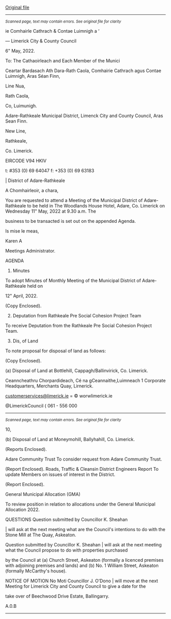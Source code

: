 [Original file](https://www.limerick.ie/sites/default/files/media/documents/2022-05/00%20Agenda%2011th%20May%2C%202022.pdf)

---
*<small>Scanned page, text may contain errors. See original file for clarity</small>*  

ie Comhairle Cathrach
& Contae Luimnigh
a ‘

— Limerick City
& County Council

6" May, 2022.

To: The Cathaoirleach and Each Member of the Munici

Ceartar Bardasach Ath Dara-Rath Caola,
Comhairie Cathrach agus Contae Luimnigh,
Aras Séan Finn,

Line Nua,

Rath Caola,

Co, Luimunigh.

Adare-Rathkeale Municipal District,
Limenck City and County Council,
Aras Sean Finn.

New Line,

Rathkeale,

Co. Limerick.

EIRCODE V94 HKIV

t: #353 (0) 69 64047
f: +353 (0) 69 63183

| District of Adare-Rathkeale

A Chomhairleoir, a chara,

You are requested to attend a Meeting of the Municipal District of Adare-Rathkeale to be held in
The Woodlands House Hotel, Adare, Co. Limerick on Wednesday 11" May, 2022 at 9.30 a.m. The

business to be transacted is set out on the appended Agenda.

Is mise le meas,

Karen A

Meetings Administrator.

AGENDA
1. Minutes

To adopt Minutes of Monthly Meeting of the Municipal District of Adare-Rathkeale held on

12" April, 2022.

(Copy Enclosed).

2. Deputation from Rathkeale Pre Social Cohesion Project Team

To receive Deputation from the Rathkeale Pre Social Cohesion Project Team.

3. Dis, of Land

To note proposal for disposal of land as follows:

(Copy Enclosed).

(a) Disposal of Land at Bottlehill, Cappagh/Ballinvirick, Co. Limerick.

Ceanncheathru Chorpardideach, Cé na gCeannaithe,Luimneach 1
Corporate Headquarters, Merchants Quay, Lirnerick.

customerservices@limerick.ie
= © worwlimerick.ie

@LimerickCouncil
( 061 - 556 000


---
*<small>Scanned page, text may contain errors. See original file for clarity</small>*  

10,

(b) Disposal of Land at Moneymohill, Ballyhahill, Co. Limerick.

(Reports Enclosed).

Adare Community Trust
To consider request from Adare Community Trust.

(Report Enclosed).
Roads, Traffic & Cleansin
District Engineers Report
To update Members on issues of interest in the District.

(Report Enclosed).

General Municipal Allocation (GMA)

To review position in relation to allocations under the General Municipal Allocation 2022.

QUESTIONS
Question submitted by Councillor K. Sheahan

| will ask at the next meeting what are the Council's intentions to do with the Stone Mill at
The Quay, Askeaton.

Question submitted by Councillor K. Sheahan
| will ask at the next meeting what the Council propose to do with properties purchased

by the Council at (a) Church Street, Askeaton (formally a licenced premises with adjoining
premises and lands) and (b) No. 1 William Street, Askeaton (formally McCarthy's house).

NOTICE OF MOTION
No Moti Councillor J. O’Dono
| will move at the next Meeting for Limerick City and County Council to give a date for the

take over of Beechwood Drive Estate, Ballingarry.

A.0.B


---
